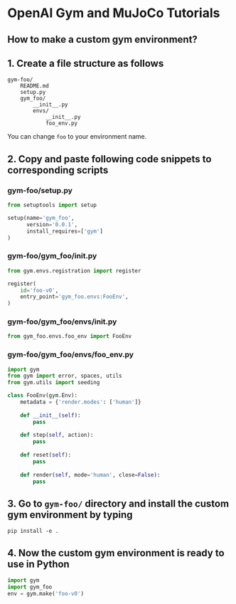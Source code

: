 # OpenAI Gym and MuJoCo Tutorials

## How to make a custom gym environment?

## 1. Create a file structure as follows

```
gym-foo/
    README.md
    setup.py
    gym_foo/
        __init__.py
        envs/
            __init__.py
            foo_env.py
```

You can change `foo` to your environment name.

## 2. Copy and paste following code snippets to corresponding scripts

### gym-foo/setup.py
```python
from setuptools import setup

setup(name='gym_foo',
      version='0.0.1',
      install_requires=['gym']
)
```

### gym-foo/gym_foo/__init__.py
```python
from gym.envs.registration import register

register(
    id='foo-v0',
    entry_point='gym_foo.envs:FooEnv',
)
```

### gym-foo/gym_foo/envs/__init__.py
```python
from gym_foo.envs.foo_env import FooEnv
```

### gym-foo/gym_foo/envs/foo_env.py
```python
import gym
from gym import error, spaces, utils
from gym.utils import seeding

class FooEnv(gym.Env):
    metadata = {'render.modes': ['human']}
    
    def __init__(self):
        pass
    
    def step(self, action):
        pass
    
    def reset(self):
        pass
    
    def render(self, mode='human', close=False):
        pass
```

## 3. Go to `gym-foo/` directory and install the custom gym environment by typing

```
pip install -e .
```

## 4. Now the custom gym environment is ready to use in Python

```python
import gym
import gym_foo
env = gym.make('foo-v0')
```
